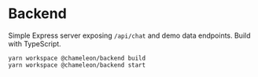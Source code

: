 # Backend

Simple Express server exposing `/api/chat` and demo data endpoints. Build with TypeScript.

```
yarn workspace @chameleon/backend build
yarn workspace @chameleon/backend start
```
